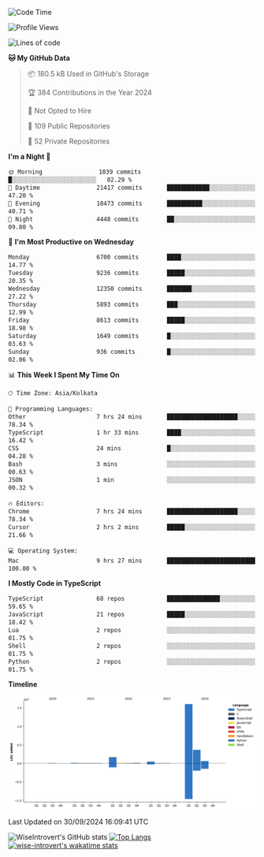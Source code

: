 <!--START_SECTION:waka-->
![Code Time](http://img.shields.io/badge/Code%20Time-1%2C641%20hrs%2014%20mins-blue)

![Profile Views](http://img.shields.io/badge/Profile%20Views-3-blue)

![Lines of code](https://img.shields.io/badge/From%20Hello%20World%20I%27ve%20Written-23.2%20million%20lines%20of%20code-blue)

**🐱 My GitHub Data** 

> 📦 180.5 kB Used in GitHub's Storage 
 > 
> 🏆 384 Contributions in the Year 2024
 > 
> 🚫 Not Opted to Hire
 > 
> 📜 109 Public Repositories 
 > 
> 🔑 52 Private Repositories 
 > 
**I'm a Night 🦉** 

```text
🌞 Morning                1039 commits        █░░░░░░░░░░░░░░░░░░░░░░░░   02.29 % 
🌆 Daytime                21417 commits       ████████████░░░░░░░░░░░░░   47.20 % 
🌃 Evening                18473 commits       ██████████░░░░░░░░░░░░░░░   40.71 % 
🌙 Night                  4448 commits        ██░░░░░░░░░░░░░░░░░░░░░░░   09.80 % 
```
📅 **I'm Most Productive on Wednesday** 

```text
Monday                   6700 commits        ████░░░░░░░░░░░░░░░░░░░░░   14.77 % 
Tuesday                  9236 commits        █████░░░░░░░░░░░░░░░░░░░░   20.35 % 
Wednesday                12350 commits       ███████░░░░░░░░░░░░░░░░░░   27.22 % 
Thursday                 5893 commits        ███░░░░░░░░░░░░░░░░░░░░░░   12.99 % 
Friday                   8613 commits        █████░░░░░░░░░░░░░░░░░░░░   18.98 % 
Saturday                 1649 commits        █░░░░░░░░░░░░░░░░░░░░░░░░   03.63 % 
Sunday                   936 commits         █░░░░░░░░░░░░░░░░░░░░░░░░   02.06 % 
```


📊 **This Week I Spent My Time On** 

```text
🕑︎ Time Zone: Asia/Kolkata

💬 Programming Languages: 
Other                    7 hrs 24 mins       ████████████████████░░░░░   78.34 % 
TypeScript               1 hr 33 mins        ████░░░░░░░░░░░░░░░░░░░░░   16.42 % 
CSS                      24 mins             █░░░░░░░░░░░░░░░░░░░░░░░░   04.28 % 
Bash                     3 mins              ░░░░░░░░░░░░░░░░░░░░░░░░░   00.63 % 
JSON                     1 min               ░░░░░░░░░░░░░░░░░░░░░░░░░   00.32 % 

🔥 Editors: 
Chrome                   7 hrs 24 mins       ████████████████████░░░░░   78.34 % 
Cursor                   2 hrs 2 mins        █████░░░░░░░░░░░░░░░░░░░░   21.66 % 

💻 Operating System: 
Mac                      9 hrs 27 mins       █████████████████████████   100.00 % 
```

**I Mostly Code in TypeScript** 

```text
TypeScript               68 repos            ███████████████░░░░░░░░░░   59.65 % 
JavaScript               21 repos            █████░░░░░░░░░░░░░░░░░░░░   18.42 % 
Lua                      2 repos             ░░░░░░░░░░░░░░░░░░░░░░░░░   01.75 % 
Shell                    2 repos             ░░░░░░░░░░░░░░░░░░░░░░░░░   01.75 % 
Python                   2 repos             ░░░░░░░░░░░░░░░░░░░░░░░░░   01.75 % 
```



**Timeline**

![Lines of Code chart](https://raw.githubusercontent.com/wise-introvert/wise-introvert/master/assets/bar_graph.png)


 Last Updated on 30/09/2024 16:09:41 UTC
<!--END_SECTION:waka-->

![WiseIntrovert's GitHub stats](https://github-readme-stats.vercel.app/api?username=wise-introvert&count_private=true&show_icons=true)
[![Top Langs](https://github-readme-stats.vercel.app/api/top-langs/?username=wise-introvert&langs_count=10)](https://github.com/anuraghazra/github-readme-stats)
[![wise-introvert's wakatime stats](https://github-readme-stats.vercel.app/api/wakatime?username=wiseintrovert)](https://github.com/anuraghazra/github-readme-stats)
